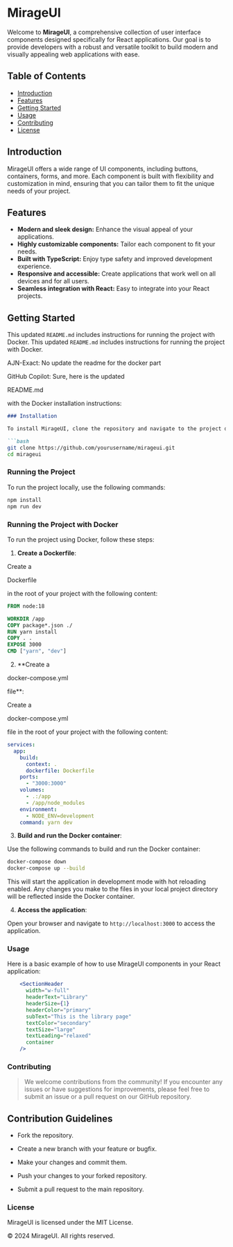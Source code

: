 # MirageUI

Welcome to **MirageUI**, a comprehensive collection of user interface components designed specifically for React applications. Our goal is to provide developers with a robust and versatile toolkit to build modern and visually appealing web applications with ease.

## Table of Contents

- [Introduction](#introduction)
- [Features](#features)
- [Getting Started](#getting-started)
- [Usage](#usage)
- [Contributing](#contributing)
- [License](#license)

## Introduction

MirageUI offers a wide range of UI components, including buttons, containers, forms, and more. Each component is built with flexibility and customization in mind, ensuring that you can tailor them to fit the unique needs of your project.

## Features

- **Modern and sleek design:** Enhance the visual appeal of your applications.
- **Highly customizable components:** Tailor each component to fit your needs.
- **Built with TypeScript:** Enjoy type safety and improved development experience.
- **Responsive and accessible:** Create applications that work well on all devices and for all users.
- **Seamless integration with React:** Easy to integrate into your React projects.

## Getting Started

This updated `README.md` includes instructions for running the project with Docker.
This updated `README.md` includes instructions for running the project with Docker.

AJN-Exact: No update the readme for the docker part

GitHub Copilot: Sure, here is the updated 

README.md

 with the Docker installation instructions:

```markdown
### Installation

To install MirageUI, clone the repository and navigate to the project directory:

```bash
git clone https://github.com/yourusername/mirageui.git
cd mirageui
```

### Running the Project

To run the project locally, use the following commands:

```bash
npm install
npm run dev
```

### Running the Project with Docker

To run the project using Docker, follow these steps:

1. **Create a Dockerfile**:

Create a 

Dockerfile

 in the root of your project with the following content:

```Dockerfile
FROM node:18

WORKDIR /app
COPY package*.json ./
RUN yarn install
COPY . .
EXPOSE 3000
CMD ["yarn", "dev"]
```

2. **Create a 

docker-compose.yml

 file**:

Create a 

docker-compose.yml

 file in the root of your project with the following content:

```yaml
services:
  app:
    build:
      context: .
      dockerfile: Dockerfile
    ports:
      - "3000:3000"
    volumes:
      - .:/app
      - /app/node_modules
    environment:
      - NODE_ENV=development
    command: yarn dev
```

3. **Build and run the Docker container**:

Use the following commands to build and run the Docker container:

```bash
docker-compose down
docker-compose up --build
```

This will start the application in development mode with hot reloading enabled. Any changes you make to the files in your local project directory will be reflected inside the Docker container.

4. **Access the application**:

Open your browser and navigate to `http://localhost:3000` to access the application.

### Usage

Here is a basic example of how to use MirageUI components in your React application:

```jsx
    <SectionHeader
      width="w-full"
      headerText="Library"
      headerSize={1}
      headerColor="primary"
      subText="This is the library page"
      textColor="secondary"
      textSize="large"
      textLeading="relaxed"
      container
    />
```

### Contributing

> We welcome contributions from the community! If you encounter any issues or have suggestions for improvements, please feel free to submit an issue or a pull request on our GitHub repository.

## Contribution Guidelines

- Fork the repository.

- Create a new branch with your feature or bugfix.

- Make your changes and commit them.

- Push your changes to your forked repository.

- Submit a pull request to the main repository.

### License

MirageUI is licensed under the MIT License.

&copy; 2024 MirageUI. All rights reserved.


